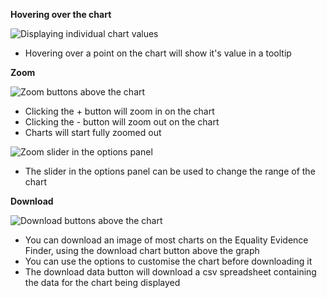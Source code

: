 **Hovering over the chart**

![Displaying individual chart values](EEF/help-hover3.png)
* Hovering over a point on the chart will show it's value in a tooltip

**Zoom**

![Zoom buttons above the chart](EEF/help-zoom1.png)

* Clicking the + button will zoom in on the chart
* Clicking the - button will zoom out on the chart
* Charts will start fully zoomed out

![Zoom slider in the options panel](EEF/help-zoom4.png)

* The slider in the options panel can be used to change the range of the chart

**Download**

![Download buttons above the chart](EEF/help-download1.png)

* You can download an image of most charts on the Equality Evidence Finder, using the download chart button above the graph
* You can use the options to customise the chart before downloading it
* The download data button will download a csv spreadsheet containing the data for the chart being displayed




